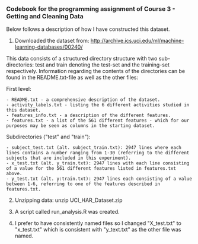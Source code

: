 ### Codebook for the programming assignment of Course 3 - Getting and Cleaning Data


Below follows a description of how I have constructed this dataset.

1. Downloaded the dataset from:
http://archive.ics.uci.edu/ml/machine-learning-databases/00240/

This data consists of a structured directory structure with two sub-directories: test and train denoting the test-set and the training-set respectively.
Information regarding the contents of the directories can be found in the README.txt-file as well as the other files:

First level:
 
 	- README.txt - a comprehensive description of the dataset.
 	- activity_labels.txt - listing the 6 different activities studied in this dataset.
 	- features_info.txt - a description of the different features.
 	- features.txt - a list of the 561 different features - which for our purposes may be seen as columns in the starting dataset.

Subdirectories ("test" and "train"):
	
	- subject_test.txt (alt. subject_train.txt): 2947 lines where each lines contains a number ranging from 1-30 (referring to the different subjects that are included in this experiment).
	- x_test.txt (alt. y_train.txt): 2947 lines with each line consisting of a value for the 561 different features listed in features.txt above.
	- y_test.txt (alt. y:train.txt): 2947 lines each consisting of a value between 1-6, referring to one of the features described in features.txt.

2. Unzipping data: unzip UCI_HAR_Dataset.zip

3. A script called run_analysis.R was created.

4. I prefer to have consistently named files so I changed "X_test.txt" to "x_test.txt" which is consistent with "y_text.txt" as the other file was named.







